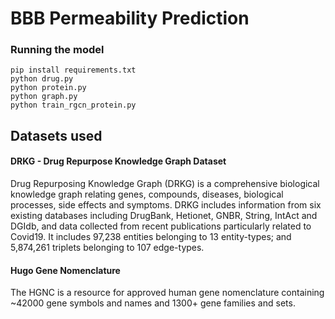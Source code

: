 # BBB Permeability Prediction

### Running the model

```
pip install requirements.txt
python drug.py
python protein.py
python graph.py
python train_rgcn_protein.py
```

## Datasets used

#### DRKG - Drug Repurpose Knowledge Graph Dataset

Drug Repurposing Knowledge Graph (DRKG) is a comprehensive biological knowledge graph relating genes, compounds, diseases, biological processes, side effects and symptoms. DRKG includes information from six existing databases including DrugBank, Hetionet, GNBR, String, IntAct and DGIdb, and data collected from recent publications particularly related to Covid19. It includes 97,238 entities belonging to 13 entity-types; and 5,874,261 triplets belonging to 107 edge-types.

#### Hugo Gene Nomenclature

The HGNC is a resource for approved human gene nomenclature containing ~42000 gene symbols and names and 1300+ gene families and sets.
